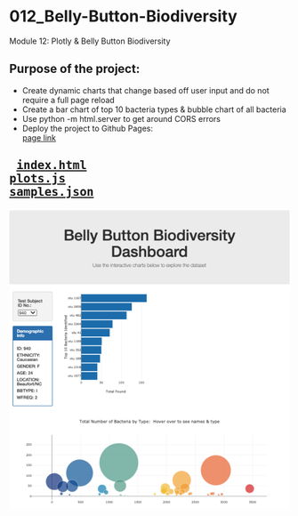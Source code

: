 # 012_Belly-Button-Biodiversity
Module 12: Plotly &amp; Belly Button Biodiversity

## Purpose of the project:<br>
- Create dynamic charts that change based off user input and do not require a full page reload<br>
- Create a bar chart of top 10 bacteria types & bubble chart of all bacteria<br>
- Use python -m html.server to get around CORS errors<br>
- Deploy the project to Github Pages:<br>
[page link](https://mydogmandy.github.io/012_Belly-Button-Biodiversity/)

## <pre> [index.html](https://github.com/mydogmandy/012_Belly-Button-Biodiversity/blob/master/index.html)        [plots.js](https://github.com/mydogmandy/012_Belly-Button-Biodiversity/blob/master/plots.js)        [samples.json](https://github.com/mydogmandy/012_Belly-Button-Biodiversity/blob/master/samples.json)</pre>

<img src="https://github.com/mydogmandy/012_Belly-Button-Biodiversity/blob/master/pagegrab.png"/>
